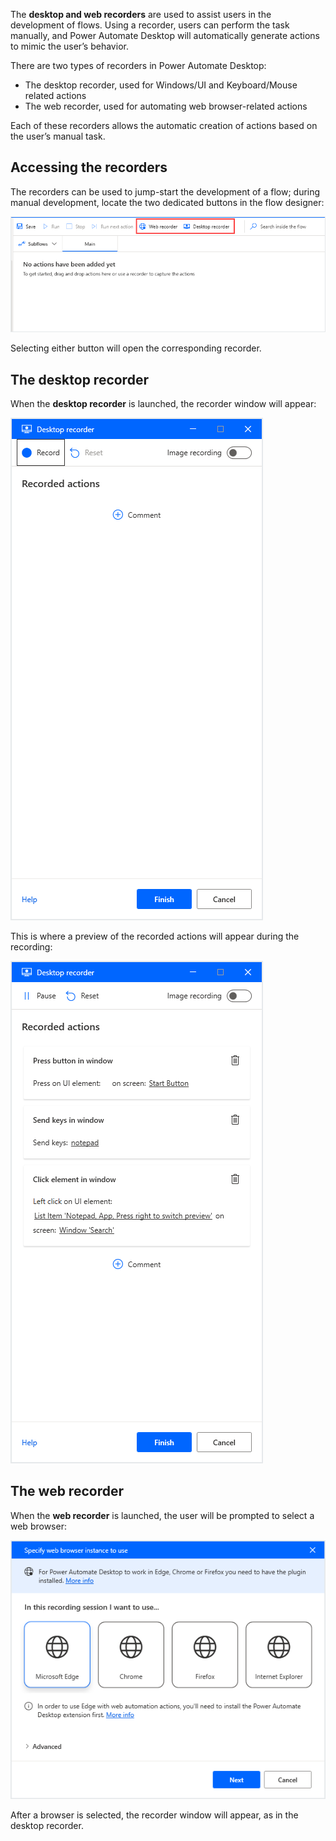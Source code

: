 The **desktop and web recorders** are used to assist users in the development of flows. Using a recorder, users can perform the task manually, and Power Automate Desktop will automatically generate actions to mimic the user’s behavior.

There are two types of recorders in Power Automate Desktop:

* The desktop recorder, used for Windows/UI and Keyboard/Mouse related actions
* The web recorder, used for automating web browser-related actions

Each of these recorders allows the automatic creation of actions based on the user’s manual task.

## Accessing the recorders

The recorders can be used to jump-start the development of a flow; during manual development, locate the two dedicated buttons in the flow designer:
  
![Screenshot of the flow designer recorder buttons.](..\media\flow-designer-recorder-buttons.png)

Selecting either button will open the corresponding recorder.

## The desktop recorder

When the **desktop recorder** is launched, the recorder window will appear:

![Screenshot of the desktop web recorder window.](..\media\desktop-web-recorder-window.png)

This is where a preview of the recorded actions will appear during the recording:

![Screenshot of the recorded actions in the Desktop recorder window.](..\media\recorded-actions.png)

## The web recorder

When the **web recorder** is launched, the user will be prompted to select a web browser:

![Screenshot of the Specify web browser instance to use dialog.](..\media\web-recorder-instance-selection.png)

After a browser is selected, the recorder window will appear, as in the desktop recorder.
